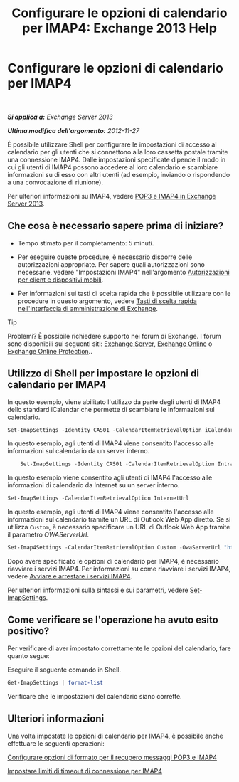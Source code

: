 ﻿---
title: 'Configurare le opzioni di calendario per IMAP4: Exchange 2013 Help'
TOCTitle: Configurare le opzioni di calendario per IMAP4
ms:assetid: 6679c8b2-3f0f-449a-a17c-a7b30001538c
ms:mtpsurl: https://technet.microsoft.com/it-it/library/Aa998606(v=EXCHG.150)
ms:contentKeyID: 50555608
ms.date: 05/22/2018
mtps_version: v=EXCHG.150
ms.translationtype: MT
---

# Configurare le opzioni di calendario per IMAP4

 

_**Si applica a:** Exchange Server 2013_

_**Ultima modifica dell'argomento:** 2012-11-27_

È possibile utilizzare Shell per configurare le impostazioni di accesso al calendario per gli utenti che si connettono alla loro cassetta postale tramite una connessione IMAP4. Dalle impostazioni specificate dipende il modo in cui gli utenti di IMAP4 possono accedere al loro calendario e scambiare informazioni su di esso con altri utenti (ad esempio, inviando o rispondendo a una convocazione di riunione).

Per ulteriori informazioni su IMAP4, vedere [POP3 e IMAP4 in Exchange Server 2013](pop3-and-imap4-in-exchange-server-2013-exchange-2013-help.md).

## Che cosa è necessario sapere prima di iniziare?

  - Tempo stimato per il completamento: 5 minuti.

  - Per eseguire queste procedure, è necessario disporre delle autorizzazioni appropriate. Per sapere quali autorizzazioni sono necessarie, vedere "Impostazioni IMAP4" nell'argomento [Autorizzazioni per client e dispositivi mobili](clients-and-mobile-devices-permissions-exchange-2013-help.md).

  - Per informazioni sui tasti di scelta rapida che è possibile utilizzare con le procedure in questo argomento, vedere [Tasti di scelta rapida nell'interfaccia di amministrazione di Exchange](keyboard-shortcuts-in-the-exchange-admin-center-exchange-online-protection-help.md).


> [!TIP]
> Problemi? È possibile richiedere supporto nei forum di Exchange. I forum sono disponibili sui seguenti siti: <A href="https://go.microsoft.com/fwlink/p/?linkid=60612">Exchange Server</A>, <A href="https://go.microsoft.com/fwlink/p/?linkid=267542">Exchange Online</A> o <A href="https://go.microsoft.com/fwlink/p/?linkid=285351">Exchange Online Protection</A>..



## Utilizzo di Shell per impostare le opzioni di calendario per IMAP4

In questo esempio, viene abilitato l'utilizzo da parte degli utenti di IMAP4 dello standard iCalendar che permette di scambiare le informazioni sul calendario.

```powershell
Set-ImapSettings -Identity CAS01 -CalendarItemRetrievalOption iCalendar
```

In questo esempio, agli utenti di IMAP4 viene consentito l'accesso alle informazioni sul calendario da un server interno.
```powershell
    Set-ImapSettings -Identity CAS01 -CalendarItemRetrievalOption IntranetUrl 
```

In questo esempio viene consentito agli utenti di IMAP4 l'accesso alle informazioni di calendario da Internet su un server interno.

```powershell
Set-ImapSettings -CalendarItemRetrievalOption InternetUrl
```

In questo esempio, agli utenti di IMAP4 viene consentito l'accesso alle informazioni sul calendario tramite un URL di Outlook Web App diretto. Se si utilizza `Custom`, è necessario specificare un URL di Outlook Web App tramite il parametro *OWAServerUrl*.

```powershell
Set-Imap4Settings -CalendarItemRetrievalOption Custom -OwaServerUrl "https://OwaServer01"
```

Dopo avere specificato le opzioni di calendario per IMAP4, è necessario riavviare i servizi IMAP4. Per informazioni su come riavviare i servizi IMAP4, vedere [Avviare e arrestare i servizi IMAP4](start-and-stop-the-imap4-services-exchange-2013-help.md).

Per ulteriori informazioni sulla sintassi e sui parametri, vedere [Set-ImapSettings](https://technet.microsoft.com/it-it/library/aa998252\(v=exchg.150\)).

## Come verificare se l'operazione ha avuto esito positivo?

Per verificare di aver impostato correttamente le opzioni del calendario, fare quanto segue:

Eseguire il seguente comando in Shell.

```powershell
Get-ImapSettings | format-list
```

Verificare che le impostazioni del calendario siano corrette.

## Ulteriori informazioni

Una volta impostate le opzioni di calendario per IMAP4, è possibile anche effettuare le seguenti operazioni:

[Configurare opzioni di formato per il recupero messaggi POP3 e IMAP4](configure-pop3-and-imap4-message-retrieval-format-options-exchange-2013-help.md)

[Impostare limiti di timeout di connessione per IMAP4](set-connection-time-out-limits-for-imap4-exchange-2013-help.md)

